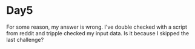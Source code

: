 # Day5

For some reason, my answer is wrong. 
I've double checked with a script from reddit and tripple checked my input data. 
Is it because I skipped the last challenge?
